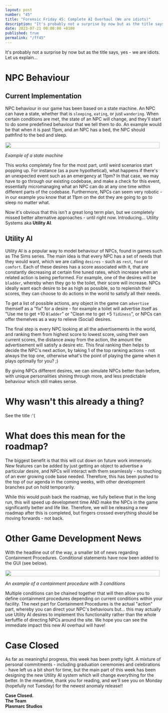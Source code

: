 ```yaml
---
layout: post
number: "45"
title: "Forensic Friday 45: Complete AI Overhaul (We are idiots)"
description: "It's probably not a surprise by now but as the title says, yes - we are idiots. Let us explain..."
date: 2023-07-21 00:00:00 +0100
published: true 
permalink: "/ff45"
---
```


It's probably not a surprise by now but as the title says, yes - we are idiots. Let us explain...

# NPC Behaviour
## Current Implementation
NPC behaviour in our game has been based on a state machine. An NPC can have a state, whether that is `sleeping`, `eating`, or just `wandering`. When certain conditions are met, the state of an NPC will change, and they'll start to do some predefined behaviour that we tell them to do. An example would be that when it is past 11pm, and an NPC has a bed, the NPC should pathfind to the bed and sleep.

<div style="display:flex">
    <div style="flex:1;padding-right:10px;">
        <img src="./forensic-friday-media/ff45/statemachine.png" width="100%"/>
    </div>
</div>

_Example of a state machine_

This works completely fine for the most part, until weird scenarios start popping up. For instance (as a pure hypothetical), what happens if there's an unexpected event such as an emergency at 11pm? In that case, we may have to go through our existing codebase, and make a check for this event, essentially micromanaging what an NPC can do at any one time within different parts of the codebase. Furthermore, NPCs can seem very robotic - in our example you know that at 11pm on the dot they are going to go to sleep no matter what. 

Now it's obvious that this isn't a great long term plan, but we completely missed better alternative approaches - until right now. Introducing... Utility Systems aka **Utility AI**.


## Utility AI

Utility AI is a popular way to model behaviour of NPCs, found in games such as The Sims series. The main idea is that every NPC has a set of needs that they would want, which we are calling `desires` - such as `rest`, `food` or `comfort`. Each of these desires has a score associated with it, that are constantly decreasing at certain fine tuned rates, which increase when an related action is being performed. For example, one of the desires will be `bladder`, whereby when they go to the toilet, their score will increase. NPCs ideally want each desire to be as high as possible, so to replenish their scores, they can choose to do actions in the world to satisfy all their needs.

To get a list of possible actions, any object in the game can `advertise` themself as a "fix" for a desire - for example a toilet will advertise itself as "Use me to get +10 `Bladder`" or "Clean me to get +5 `Tidiness`", or NPCs can offer themelves as a way to relieve (Social) desires.

The final step is every NPC looking at all the advertisements in the world, and ranking them from highest score to lowest score, using their own current scores, the distance away from the action, the amount the advertisement will satisfy a desire etc. This final ranking then helps to decide the NPC's next action, by taking 1 of the top ranking actions - not always the top one, otherwise what's the point of playing the game when it plays optimally for you? ;) 

By giving NPCs different desires, we can simulate NPCs better than before, with unique personalities shining through more, and less predictable behaviour which still makes sense. 

# Why wasn't this already a thing?

See the title :'(

# What does this mean for the roadmap?

The biggest benefit is that this will cut down on future work immensely. New features can be added by just getting an object to advertise a particular desire, and NPCs will interact with them seamlessly - no touching of an ever growing code base needed. Therefore, this has been pushed to the top of our agenda in the coming weeks, with other development branches put on hold temporarily. 

While this would push back the roadmap, we fully believe that in the long run, this will speed up development time AND make the NPCs in the game significantly better and life like. Therefore, we will be releasing a new roadmap after this is completed, but fingers crossed everything should be moving forwards - not back.

# Other Game Development News

With the headline out of the way, a smaller bit of news regarding Containment Procedures. Conditional statements have now been added to the GUI (see below).

<div style="display:flex">
    <div style="flex:1;padding-right:10px;">
        <img src="./forensic-friday-media/ff45/conditional_cp.png" width="100%"/>
    </div>
</div>

_An example of a containment procedure with 3 conditions_

Multiple conditions can be chained together that will then allow you to define containment procedures depending on current conditions within your facility. The next part for Containment Procedures is the actual "action" part, whereby you can direct your NPC's behaviours but... this may actually use Utility AI desires to implement this functionality rather than the whole kerfuffle of directing NPCs around the site. We hope you can see the immediate impact this new AI overhaul will have! 

# Case Closed

As far as meaningful progress, this week has been pretty light. A mixture of personal commitments - including graduation ceremonies and celebrations - have left us a bit short for time, but the main part of this week has been designing the new Utility AI system which will change everything for the better. In the meantime, thank you for reading, and we'll see you on Monday (hopefully not Tuesday) for the newest anomaly release!!

**Case Closed.**\
**The Team**\
**Plasmarc Studios**